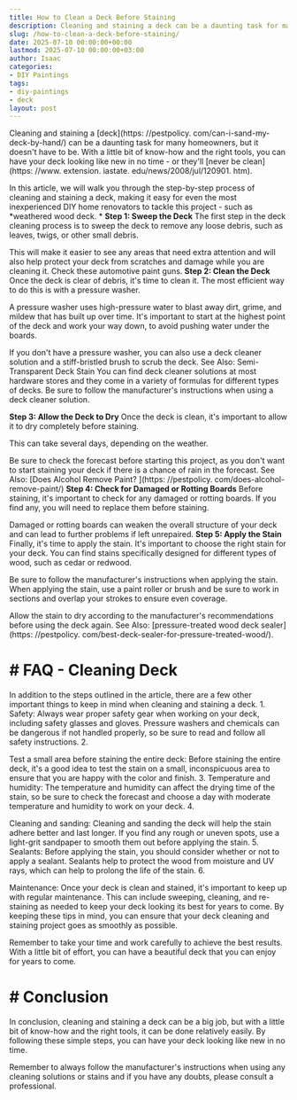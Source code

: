 ```yaml
---
title: How to Clean a Deck Before Staining
description: Cleaning and staining a deck can be a daunting task for many homeowners, but it doesn't have to be. With a little bit of know-how and the right tools, you can...
slug: /how-to-clean-a-deck-before-staining/
date: 2025-07-10 00:00:00+00:00
lastmod: 2025-07-10 00:00:00+03:00
author: Isaac
categories:
- DIY Paintings
tags:
- diy-paintings
- deck
layout: post
---
```


Cleaning and staining a [deck](https: //pestpolicy. com/can-i-sand-my-deck-by-hand/) can be a daunting task for many homeowners, but it doesn't have to be. With a little bit of know-how and the right tools, you can have your deck looking like new in no time - or they'll [never be clean](https: //www. extension. iastate. edu/news/2008/jul/120901. htm).

In this article, we will walk you through the step-by-step process of cleaning and staining a deck, making it easy for even the most inexperienced DIY home renovators to tackle this project - such as *weathered wood deck. * **Step 1: Sweep the Deck** The first step in the deck cleaning process is to sweep the deck to remove any loose debris, such as leaves, twigs, or other small debris.

This will make it easier to see any areas that need extra attention and will also help protect your deck from scratches and damage while you are cleaning it. Check these automotive paint guns. **Step 2: Clean the Deck** Once the deck is clear of debris, it's time to clean it. The most efficient way to do this is with a pressure washer.

A pressure washer uses high-pressure water to blast away dirt, grime, and mildew that has built up over time. It's important to start at the highest point of the deck and work your way down, to avoid pushing water under the boards.

If you don't have a pressure washer, you can also use a deck cleaner solution and a stiff-bristled brush to scrub the deck. See Also: Semi-Transparent Deck Stain You can find deck cleaner solutions at most hardware stores and they come in a variety of formulas for different types of decks. Be sure to follow the manufacturer's instructions when using a deck cleaner solution.

**Step 3: Allow the Deck to Dry** Once the deck is clean, it's important to allow it to dry completely before staining.

This can take several days, depending on the weather.

Be sure to check the forecast before starting this project, as you don't want to start staining your deck if there is a chance of rain in the forecast. See Also: [Does Alcohol Remove Paint? ](https: //pestpolicy. com/does-alcohol-remove-paint/) **Step 4: Check for Damaged or Rotting Boards** Before staining, it's important to check for any damaged or rotting boards. If you find any, you will need to replace them before staining.

Damaged or rotting boards can weaken the overall structure of your deck and can lead to further problems if left unrepaired. **Step 5: Apply the Stain** Finally, it's time to apply the stain. It's important to choose the right stain for your deck. You can find stains specifically designed for different types of wood, such as cedar or redwood.

Be sure to follow the manufacturer's instructions when applying the stain. When applying the stain, use a paint roller or brush and be sure to work in sections and overlap your strokes to ensure even coverage.

Allow the stain to dry according to the manufacturer's recommendations before using the deck again. See Also: [pressure-treated wood deck sealer](https: //pestpolicy. com/best-deck-sealer-for-pressure-treated-wood/).

# # FAQ - Cleaning Deck

In addition to the steps outlined in the article, there are a few other important things to keep in mind when cleaning and staining a deck. 1. Safety: Always wear proper safety gear when working on your deck, including safety glasses and gloves. Pressure washers and chemicals can be dangerous if not handled properly, so be sure to read and follow all safety instructions. 2.

Test a small area before staining the entire deck: Before staining the entire deck, it's a good idea to test the stain on a small, inconspicuous area to ensure that you are happy with the color and finish. 3. Temperature and humidity: The temperature and humidity can affect the drying time of the stain, so be sure to check the forecast and choose a day with moderate temperature and humidity to work on your deck. 4.

Cleaning and sanding: Cleaning and sanding the deck will help the stain adhere better and last longer. If you find any rough or uneven spots, use a light-grit sandpaper to smooth them out before applying the stain. 5. Sealants: Before applying the stain, you should consider whether or not to apply a sealant. Sealants help to protect the wood from moisture and UV rays, which can help to prolong the life of the stain. 6.

Maintenance: Once your deck is clean and stained, it's important to keep up with regular maintenance. This can include sweeping, cleaning, and re-staining as needed to keep your deck looking its best for years to come. By keeping these tips in mind, you can ensure that your deck cleaning and staining project goes as smoothly as possible.

Remember to take your time and work carefully to achieve the best results. With a little bit of effort, you can have a beautiful deck that you can enjoy for years to come.

# # Conclusion

In conclusion, cleaning and staining a deck can be a big job, but with a little bit of know-how and the right tools, it can be done relatively easily. By following these simple steps, you can have your deck looking like new in no time.

Remember to always follow the manufacturer's instructions when using any cleaning solutions or stains and if you have any doubts, please consult a professional.
